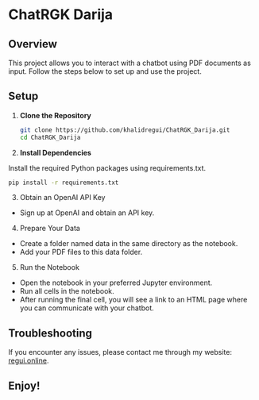 # ChatRGK Darija

## Overview

This project allows you to interact with a chatbot using PDF documents as input. Follow the steps below to set up and use the project.

## Setup

1. **Clone the Repository**

   ```bash
   git clone https://github.com/khalidregui/ChatRGK_Darija.git
   cd ChatRGK_Darija
   ```
2. **Install Dependencies**

  Install the required Python packages using requirements.txt.
  
  ```bash
  pip install -r requirements.txt
  ```

3. Obtain an OpenAI API Key
  * Sign up at OpenAI and obtain an API key.

4. Prepare Your Data
  * Create a folder named data in the same directory as the notebook.
  * Add your PDF files to this data folder.

5. Run the Notebook
  * Open the notebook in your preferred Jupyter environment.
  * Run all cells in the notebook.
  * After running the final cell, you will see a link to an HTML page where you can communicate with your chatbot.

## Troubleshooting
If you encounter any issues, please contact me through my website: [regui.online](https://www.regui.online).

## Enjoy!
